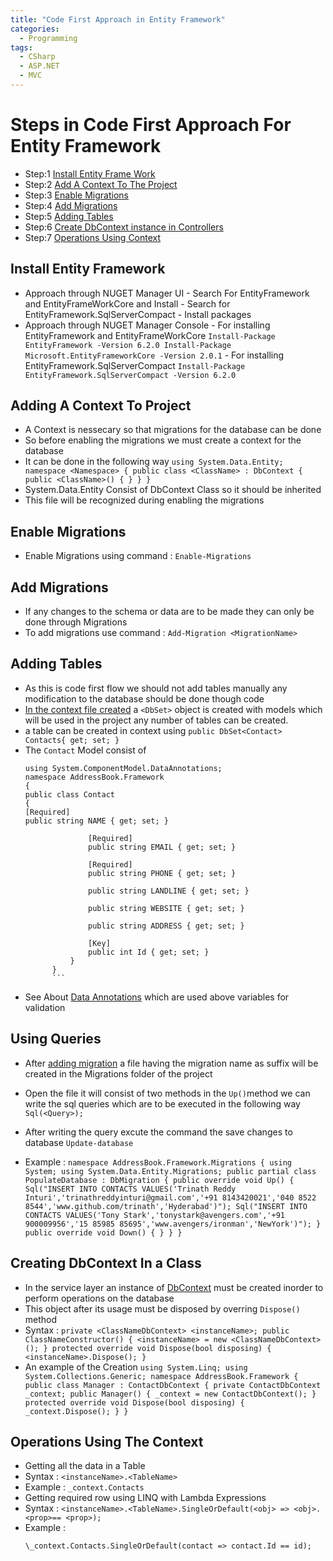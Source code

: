 ```yaml
---
title: "Code First Approach in Entity Framework"
categories:
  - Programming
tags:
  - CSharp
  - ASP.NET
  - MVC
---
```


# Steps in Code First Approach For Entity Framework

- Step:1 [Install Entity Frame Work](#install-entity-framework)
- Step:2 [Add A Context To The Project](#adding-a-context-to-project)
- Step:3 [Enable Migrations](#enable-migrations)
- Step:4 [Add Migrations](#add-migrations)
- Step:5 [Adding Tables](#adding-tables)
- Step:6 [Create DbContext instance in Controllers](#creating-dbcontext-in-a-class)
- Step:7 [Operations Using Context](#operations-using-the-context)

## Install Entity Framework

- Approach through NUGET Manager UI - Search For EntityFramework and EntityFrameWorkCore and Install - Search for EntityFramework.SqlServerCompact - Install packages
- Approach through NUGET Manager Console - For installing EntityFramework and EntityFrameWorkCore
  `Install-Package EntityFramework -Version 6.2.0 Install-Package Microsoft.EntityFrameworkCore -Version 2.0.1` - For installing EntityFramework.SqlServerCompact
  `Install-Package EntityFramework.SqlServerCompact -Version 6.2.0`

## Adding A Context To Project

- A Context is nessecary so that migrations for the database can be done
- So before enabling the migrations we must create a context for the database
- It can be done in the following way
  `using System.Data.Entity; namespace <Namespace> { public class <ClassName> : DbContext { public <ClassName>() { } } }`
- System.Data.Entity Consist of DbContext Class so it should be inherited
- This file will be recognized during enabling the migrations

## Enable Migrations

- Enable Migrations using command :
  `Enable-Migrations`

## Add Migrations

- If any changes to the schema or data are to be made they can only be done through Migrations
- To add migrations use command :
  `Add-Migration <MigrationName>`

## Adding Tables

- As this is code first flow we should not add tables manually any modification to the database should be done though code
- [In the context file created](#adding-a-context-to-project) a `<DbSet>` object is created with models which will be used in the project any number of tables can be created.
- a table can be created in context using
  `public DbSet<Contact> Contacts{ get; set; }`
- The `Contact` Model consist of
  ```
  using System.ComponentModel.DataAnnotations;
  namespace AddressBook.Framework
  {
  public class Contact
  {
  [Required]
  public string NAME { get; set; }

      			[Required]
      			public string EMAIL { get; set; }

      			[Required]
      			public string PHONE { get; set; }

      			public string LANDLINE { get; set; }

      			public string WEBSITE { get; set; }

      			public string ADDRESS { get; set; }

      			[Key]
      			public int Id { get; set; }
      		}
      	}
      	```

- See About [Data Annotations](https://docs.microsoft.com/en-us/aspnet/mvc/overview/older-versions/mvc-music-store/mvc-music-store-part-6) which are used above variables for validation

## Using Queries

- After [adding migration](#add-migrations) a file having the migration name as suffix will be created in the Migrations folder of the project
- Open the file it will consist of two methods in the `Up()`method we can write the sql queries which are to be executed in the following way
  `Sql(<Query>);`

- After writing the query excute the command the save changes to database
  `Update-database`
- Example :
  `namespace AddressBook.Framework.Migrations { using System; using System.Data.Entity.Migrations; public partial class PopulateDatabase : DbMigration { public override void Up() { Sql("INSERT INTO CONTACTS VALUES('Trinath Reddy Inturi','trinathreddyinturi@gmail.com','+91 8143420021','040 8522 8544','www.github.com/trinath','Hyderabad')"); Sql("INSERT INTO CONTACTS VALUES('Tony Stark','tonystark@avengers.com','+91 900009956','15 85985 85695','www.avengers/ironman','NewYork')"); } public override void Down() { } } }`

## Creating DbContext In a Class

- In the service layer an instance of [DbContext](#adding-a-context-to-project) must be created inorder to perform operations on the database
- This object after its usage must be disposed by overring `Dispose()` method
- Syntax :
  `private <ClassNameDbContext> <instanceName>; public ClassNameConstructor() { <instanceName> = new <ClassNameDbContext>(); } protected override void Dispose(bool disposing) { <instanceName>.Dispose(); }`
- An example of the Creation
  `using System.Linq; using System.Collections.Generic; namespace AddressBook.Framework { public class Manager : ContactDbContext { private ContactDbContext _context; public Manager() { _context = new ContactDbContext(); } protected override void Dispose(bool disposing) { _context.Dispose(); } }`

## Operations Using The Context

- Getting all the data in a Table
- Syntax :
  `<instanceName>.<TableName>`
- Example :
  `_context.Contacts`
- Getting required row using LINQ with Lambda Expressions
- Syntax :
  `<instanceName>.<TableName>.SingleOrDefault(<obj> => <obj>.<prop>== <prop>);`
- Example :
  ```
  \_context.Contacts.SingleOrDefault(contact => contact.Id == id);

